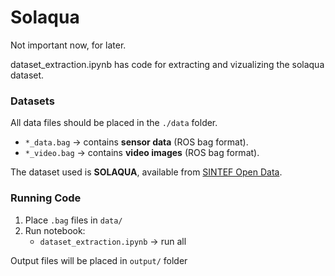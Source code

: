 # Solaqua

Not important now, for later.

dataset_extraction.ipynb has code for extracting and vizualizing the solaqua dataset. 


### Datasets

All data files should be placed in the `./data` folder.

- `*_data.bag` → contains **sensor data** (ROS bag format).
- `*_video.bag` → contains **video images** (ROS bag format).

The dataset used is **SOLAQUA**, available from [SINTEF Open Data](https://data.sintef.no/feature/fe-a8f86232-5107-495e-a3dd-a86460eebef6).



### Running Code

1. Place `.bag` files in `data/`
2. Run notebook:
   - `dataset_extraction.ipynb` → run all

Output files will be placed in `output/` folder


